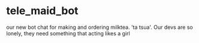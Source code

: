 # tele_maid_bot
our new bot chat for making and ordering milktea. 'ta tsua'. Our devs are so lonely, they need something that acting likes a girl
